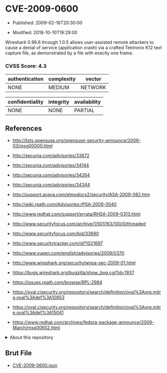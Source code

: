 # CVE-2009-0600

- Published: 2009-02-16T20:30:00

- Modified: 2018-10-10T19:29:00

Wireshark 0.99.6 through 1.0.5 allows user-assisted remote attackers to cause a denial of service (application crash) via a crafted Tektronix K12 text capture file, as demonstrated by a file with exactly one frame.

### CVSS Score: **4.3**

| authentication | complexity | vector |
| --- | --- | --- |
| NONE | MEDIUM | NETWORK |

| confidentiality | integrity | availability |
| --- | --- | --- |
| NONE | NONE | PARTIAL |

## References

* http://lists.opensuse.org/opensuse-security-announce/2009-03/msg00000.html

* http://secunia.com/advisories/33872

* http://secunia.com/advisories/34144

* http://secunia.com/advisories/34264

* http://secunia.com/advisories/34344

* http://support.avaya.com/elmodocs2/security/ASA-2009-082.htm

* http://wiki.rpath.com/Advisories:rPSA-2009-0040

* http://www.redhat.com/support/errata/RHSA-2009-0313.html

* http://www.securityfocus.com/archive/1/501763/100/0/threaded

* http://www.securityfocus.com/bid/33690

* http://www.securitytracker.com/id?1021697

* http://www.vupen.com/english/advisories/2009/0370

* http://www.wireshark.org/security/wnpa-sec-2009-01.html

* https://bugs.wireshark.org/bugzilla/show_bug.cgi?id=1937

* https://issues.rpath.com/browse/RPL-2984

* https://oval.cisecurity.org/repository/search/definition/oval%3Aorg.mitre.oval%3Adef%3A10853

* https://oval.cisecurity.org/repository/search/definition/oval%3Aorg.mitre.oval%3Adef%3A15041

* https://www.redhat.com/archives/fedora-package-announce/2009-March/msg00652.html

<details>
<summary>About this repository</summary> 

  This repository is part of the project [Live Hack CVE](https://github.com/Live-Hack-CVE). Main website can be found [www.live-hack.org](https://www.live-hack.org) 
  
  Made by [Sn0wAlice](https://github.com/Sn0wAlice) for the people that care about security and need to have a feed of the latest CVEs. Hope you enjoy it, don't forget to star the repo and follow me on [Twitter](https://twitter.com/Sn0wAlice) and [Github](https://github.com/Sn0wAlice). And that is my [personnal website](https://www.alice-snow.me/)

  - [Home Page](https://github.com/Live-Hack-CVE)
  - [Framework](https://github.com/Live-Hack-CVE/cve-framework)
  - [CVE database](https://github.com/Live-Hack-CVE/full_database)
  - [Changelog](https://github.com/Live-Hack-CVE/Changelog)
</details>

## Brut File

* [CVE-2009-0600.json](https://raw.githubusercontent.com/Live-Hack-CVE/full_database/main/cves/2009/CVE-2009-0600.json)

